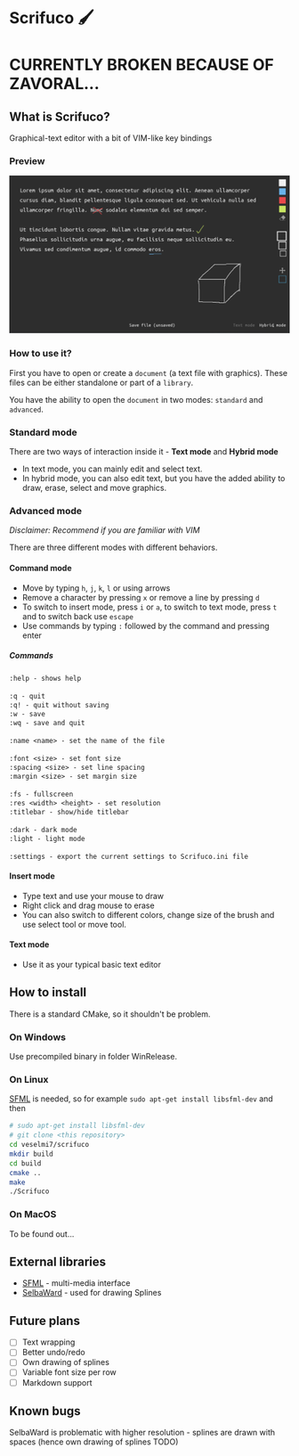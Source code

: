 # Scrifuco 🖌

# CURRENTLY BROKEN BECAUSE OF ZAVORAL...

## What is Scrifuco?

Graphical-text editor with a bit of VIM-like key bindings

### Preview

![image-20220523115054705](README.assets/image-20220523115054705.png)

### How to use it?

First you have to open or create a `document` (a text file with graphics).
These files can be either standalone or part of a `library`.

You have the ability to open the `document` in two modes: `standard` and `advanced`.

### Standard mode

There are two ways of interaction inside it - **Text mode** and **Hybrid mode**

* In text mode, you can mainly edit and select text.
* In hybrid mode, you can also edit text, but you have the added ability to draw, erase, select and move graphics.

### Advanced mode

*Disclaimer: Recommend if you are familiar with VIM*

There are three different modes with different behaviors.

#### Command mode

* Move by typing `h`, `j`, `k`, `l` or using arrows
* Remove a character by pressing `x` or remove a line by pressing `d`
* To switch to insert mode, press `i` or `a`, to switch to text mode, press `t` and to switch back use `escape`
* Use commands by typing `:` followed by the command and pressing enter

##### Commands

```
:help - shows help

:q - quit
:q! - quit without saving
:w - save
:wq - save and quit

:name <name> - set the name of the file

:font <size> - set font size
:spacing <size> - set line spacing
:margin <size> - set margin size

:fs - fullscreen
:res <width> <height> - set resolution
:titlebar - show/hide titlebar

:dark - dark mode
:light - light mode

:settings - export the current settings to Scrifuco.ini file
```

#### Insert mode

* Type text and use your mouse to draw
* Right click and drag mouse to erase
* You can also switch to different colors, change size of the brush and use select tool or move tool.

#### Text mode

* Use it as your typical basic text editor

## How to install

There is a standard CMake, so it shouldn't be problem.

### On Windows

Use precompiled binary in folder WinRelease.

### On Linux

[SFML](https://www.sfml-dev.org/) is needed, so for example `sudo apt-get install libsfml-dev` and then

```bash
# sudo apt-get install libsfml-dev
# git clone <this repository>
cd veselmi7/scrifuco
mkdir build
cd build
cmake ..
make
./Scrifuco
```

### On MacOS

To be found out...

## External libraries

* [SFML](https://www.sfml-dev.org/) - multi-media interface
* [SelbaWard](https://github.com/Hapaxia/SelbaWard) - used for drawing Splines

## Future plans

- [ ] Text wrapping
- [ ] Better undo/redo
- [ ] Own drawing of splines
- [ ] Variable font size per row
- [ ] Markdown support

## Known bugs

SelbaWard is problematic with higher resolution - splines are drawn with spaces (hence own drawing of splines TODO)

